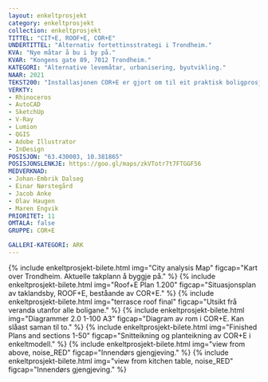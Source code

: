 ```yaml
---
layout: enkeltprosjekt
category: enkeltprosjekt
collection: enkeltprosjekt
TITTEL: "CIT+E, ROOF+E, COR+E"
UNDERTITTEL: "Alternativ fortettinsstrategi i Trondheim."
KVA: "Nye måtar å bu i by på."
KVAR: "Kongens gate 89, 7012 Trondheim."
KATEGORI: "Alternative levemåtar, urbanisering, byutvikling."
NAAR: 2021
TEKST200: "Installasjonen COR+E er gjort om til eit praktisk boligprosjekt. ROOF+E er eit nabolag på eit hustak, med COR+E som grunnprinsipp for boligane i nabolaget.  CIT+E er ei kartlegging av potensielle hustak ein kan byggje på, og gav grunnlaget for ei anna urban byutvekling. <br><br> Bustaden gjer mykje ut av lite plass, og satsar på ei forholdsmessig stor stove med eit dobbelthøgt tak. COR+E er gjort om for å spenne over to etasjar, men funksjonane er framleis stabla. Bustadane er spegla om COR+E, slik at ein potensielt kan setje to saman for ei større leilegheit. <br><br> ROOF+E er eit nabolag på taket av Kongens Gate 89 i Trondheim, eit stort modernistisk murbygg med sentral plassering. Denne konstruksjonen toler fleire etasjar enn bygningen har, og er egna til formålet vårt. Nabolaget har god utsikt, lite innsyn, mykje uteplass og god logistikk. <br><br> CIT+E er ei kartlegging av hustak i Trondheim sentrum. Det er mange tak som er egna for desse nabolaga, og her har vi funne dei vi meiner er gode, både i bysituasjon og i konstruksjon. I tal er det snakk om 85 tak på til saman 80 000m²."
VERKTY:
- Rhinoceros
- AutoCAD
- SketchUp
- V-Ray
- Lumion
- QGIS
- Adobe Illustrator
- InDesign
POSISJON: "63.430003, 10.381865"
POSISJONSLENKJE: https://goo.gl/maps/zkVTotr7t7FTGGF56
MEDVERKNAD: 
- Johan-Embrik Dalseg
- Einar Nørstegård
- Jacob Anke
- Olav Haugen
- Maren Engvik
PRIORITET: 11
OMTALA: false
GRUPPE: COR+E

GALLERI-KATEGORI: ARK
---
```

{% include enkeltprosjekt-bilete.html   img="City analysis Map"                 figcap="Kart over Trondheim. Aktuelle takplann å byggje på." %}
{% include enkeltprosjekt-bilete.html   img="Roof+E Plan 1.200"                 figcap="Situasjonsplan av taklandsby, ROOF+E, beståande av COR+E." %}
{% include enkeltprosjekt-bilete.html   img="terrasce roof final"               figcap="Utsikt frå veranda utanfor alle boligane." %}
{% include enkeltprosjekt-bilete.html   img="Diagrammer 2.0 1-100 A3"           figcap="Diagram av rom i COR+E. Kan slåast saman til to." %}
{% include enkeltprosjekt-bilete.html   img="Finished Plans and sections 1-50"  figcap="Snitteikning og planteikning av COR+E i enkeltmodell." %}
{% include enkeltprosjekt-bilete.html   img="view from above, noise_RED"            figcap="Innendørs gjengjeving." %}
{% include enkeltprosjekt-bilete.html   img="view from kitchen table, noise_RED"    figcap="Innendørs gjengjeving." %}